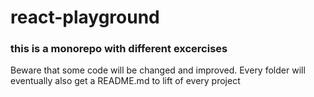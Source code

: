 # react-playground

### this is a monorepo with different excercises
Beware that some code will be changed and improved. Every folder will eventually also get a README.md to lift of every project
